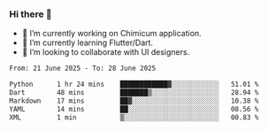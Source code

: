 ### Hi there 👋

<!--
**devcat37/devcat37** is a ✨ _special_ ✨ repository because its `README.md` (this file) appears on your GitHub profile.-->


- 🔭 I’m currently working on Chimicum application.
- 🌱 I’m currently learning Flutter/Dart.
- 👯 I’m looking to collaborate with UI designers.
<!-- - 🤔 I’m looking for help with ... -->

<!--START_SECTION:waka-->

```txt
From: 21 June 2025 - To: 28 June 2025

Python      1 hr 24 mins    ████████████▓░░░░░░░░░░░░   51.01 %
Dart        48 mins         ███████▒░░░░░░░░░░░░░░░░░   28.94 %
Markdown    17 mins         ██▓░░░░░░░░░░░░░░░░░░░░░░   10.38 %
YAML        14 mins         ██░░░░░░░░░░░░░░░░░░░░░░░   08.56 %
XML         1 min           ▒░░░░░░░░░░░░░░░░░░░░░░░░   00.83 %
```

<!--END_SECTION:waka-->
